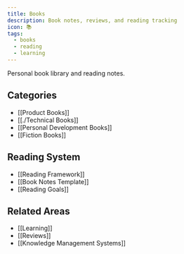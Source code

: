 ```yaml
---
title: Books
description: Book notes, reviews, and reading tracking
icon: 📚
tags:
  - books
  - reading
  - learning
---
```



Personal book library and reading notes.

## Categories
- [[Product Books]]
- [[./Technical Books]]
- [[Personal Development Books]]
- [[Fiction Books]]

## Reading System
- [[Reading Framework]]
- [[Book Notes Template]]
- [[Reading Goals]]

## Related Areas
- [[Learning]]
- [[Reviews]]
- [[Knowledge Management Systems]]
